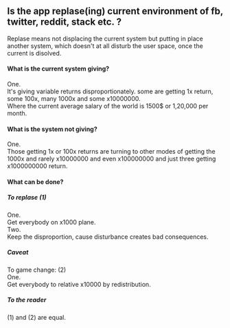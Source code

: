 ## Is the app **replase**(ing) current environment of fb, twitter, reddit, stack etc. ?<br>

Replase means not displacing the current system but putting in place another system, which doesn't at all disturb the user space, once the current is disolved.

#### What is the current system giving?<br>
One.<br>
It's giving variable returns disproportionately. some are getting 1x return, some 100x, many 1000x and some x10000000.<br>
Where the current average salary of the world is 1500$ or 1,20,000 per month.


#### What is the system not giving?<br>
One.<br>
Those getting 1x or 100x returns are turning to other modes of getting the 1000x and rarely x10000000 and even x100000000 and just three getting x1000000000 return.

#### What can be done? 
##### To replase (1)
One.<br>
Get everybody on x1000 plane.<br>
Two. <br>
Keep the disproportion, cause disturbance creates bad consequences.

##### Caveat<br> 
To game change: (2)<br> 
One.<br>
Get everybody to relative x10000 by redistribution.<br>

##### To the reader
(1) and (2) are equal.

